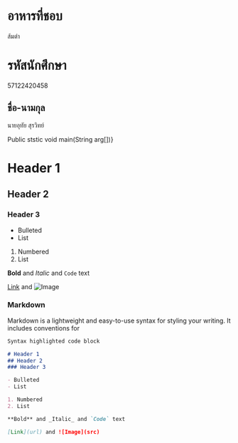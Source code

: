 # อาหารที่ชอบ
ส้มตำ
# รหัสนักศึกษา
57122420458
## ชื่อ-นามกุล
นายอุทัย สุรวิทย์




Public ststic void main(String arg[])}

# Header 1
## Header 2
### Header 3

- Bulleted
- List

1. Numbered
2. List

**Bold** and _Italic_ and `Code` text

[Link](url) and ![Image](src)

### Markdown

Markdown is a lightweight and easy-to-use syntax for styling your writing. It includes conventions for

```markdown
Syntax highlighted code block

# Header 1
## Header 2
### Header 3

- Bulleted
- List

1. Numbered
2. List

**Bold** and _Italic_ and `Code` text

[Link](url) and ![Image](src)
